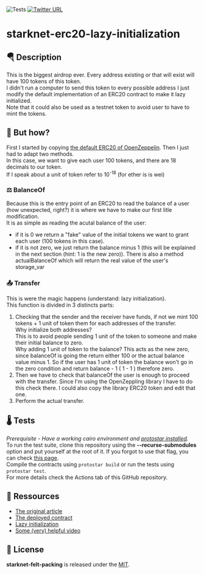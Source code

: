 ![Tests](https://github.com/gaetbout/starknet-erc20-lazy-initialization/actions/workflows/protostar.yml/badge.svg)  [![Twitter URL](https://img.shields.io/twitter/url.svg?label=Follow%20%40gaetbout&style=social&url=https%3A%2F%2Ftwitter.com%2Fgaetbout)](https://twitter.com/gaetbout)

# starknet-erc20-lazy-initialization
## 🪂 Description
This is the biggest airdrop ever. Every address existing or that will exist will have 100 tokens of this token.  
I didn't run a computer to send this token to every possible address I just modify the default implementation of an ERC20 contract to make it lazy initialized.  
Note that it could also be used as a testnet token to avoid user to have to mint the tokens.

## 🤔 But how?
First I started by copying [the default ERC20 of OpenZeppelin](https://github.com/OpenZeppelin/cairo-contracts/blob/main/src/openzeppelin/token/erc20/presets/ERC20.cairo). Then I just had to adapt two methods.  
In this case, we want to give each user 100 tokens, and there are 18 decimals to our token.  
If I speak about a unit of token refer to 10<sup>-18</sup> (for ether is is wei)

### ⚖️ BalanceOf
Because this is the entry point of an ERC20 to read the balance of a user (how unexpected, right?) it is where we have to make our first litle modification.  
It is as simple as reading the acutal balance of the user: 
 - if it is 0 we return a "fake" value of the initial tokens we want to grant each user (100 tokens in this case).
 - if it is not zero, we just return the balance minus 1 (this will be explained in the next section (hint: 1 is the new zero)).
There is also a method actualBalanceOf which will return the real value of the user's storage_var

### 📤 Transfer
This is were the magic happens (understand: lazy initialization).  
This function is divided in 3 distincts parts:  
 1. Checking that the sender and the receiver have funds, if not we mint 100 tokens + 1 unit of token them for each addresses of the transfer.  
 Why initialize both addresses?  
 This is to avoid people sending 1 unit of the token to someone and make their initial balance to zero.  
 Why adding 1 unit of token to the balance?
 This acts as the new zero, since balanceOf is going the return either 100 or the actual balance value minus 1.
 So if the user has 1 unit of token the balance won't go in the zero condition and return balance - 1 ( 1 - 1 ) therefore zero. 
 2. Then we have to check that balanceOf the user is enough to proceed with the transfer. Since I'm using the OpenZeppling library I have to do this check there. I could also copy the library ERC20 token and edit that one. 
 3. Perform the actual transfer.  

 

## 🌡️ Tests

*Prerequisite - Have a working cairo environment and [protostar installed](https://docs.swmansion.com/protostar/docs/tutorials/installation).*  
To run the test suite, clone this repository using the **--recurse-submodules** option and put yourself at the root of it. 
If you forgot to use that flag, you can check [this page](https://docs.swmansion.com/protostar/docs/tutorials/dependencies-management).  
Compile the contracts using `protostar build` or run the tests using `protostar test`.   
For more  details check the Actions tab of this GitHub repository. 

## 📖 Ressources
 - [The original article](https://kf106.medium.com/how-i-created-the-worlds-largest-airdrop-of-all-time-b33b153857c4)
 - [The deployed contract](https://etherscan.io/address/0xe7c4F86Ab703343b055433ceE05252158cbb305B#code)
 - [Lazy initialization](https://en.wikipedia.org/wiki/Lazy_initialization)
 - [Some (very) helpful video](https://youtu.be/CcVf_e2DIQU)

## 📄 License

**starknet-felt-packing** is released under the [MIT](LICENSE).




